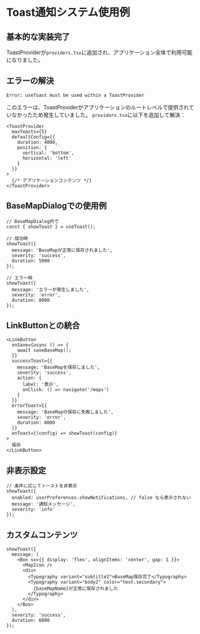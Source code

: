 # Toast通知システム使用例

## 基本的な実装完了

ToastProviderが`providers.tsx`に追加され、アプリケーション全体で利用可能になりました。

## エラーの解決

```
Error: useToast must be used within a ToastProvider
```

このエラーは、ToastProviderがアプリケーションのルートレベルで提供されていなかったため発生していました。
`providers.tsx`に以下を追加して解決：

```tsx
<ToastProvider 
  maxToasts={5}
  defaultConfig={{
    duration: 4000,
    position: {
      vertical: 'bottom',
      horizontal: 'left'
    }
  }}
>
  {/* アプリケーションコンテンツ */}
</ToastProvider>
```

## BaseMapDialogでの使用例

```tsx
// BaseMapDialog内で
const { showToast } = useToast();

// 成功時
showToast({
  message: 'BaseMapが正常に保存されました',
  severity: 'success',
  duration: 5000
});

// エラー時
showToast({
  message: 'エラーが発生しました',
  severity: 'error',
  duration: 8000
});
```

## LinkButtonとの統合

```tsx
<LinkButton
  onSave={async () => {
    await saveBaseMap();
  }}
  successToast={{
    message: 'BaseMapを保存しました',
    severity: 'success',
    action: {
      label: '表示',
      onClick: () => navigate('/maps')
    }
  }}
  errorToast={{
    message: 'BaseMapの保存に失敗しました',
    severity: 'error',
    duration: 8000
  }}
  onToast={(config) => showToast(config)}
>
  保存
</LinkButton>
```

## 非表示設定

```tsx
// 条件に応じてトーストを非表示
showToast({
  enabled: userPreferences.showNotifications, // false なら表示されない
  message: '通知メッセージ',
  severity: 'info'
});
```

## カスタムコンテンツ

```tsx
showToast({
  message: (
    <Box sx={{ display: 'flex', alignItems: 'center', gap: 1 }}>
      <MapIcon />
      <div>
        <Typography variant="subtitle2">BaseMap保存完了</Typography>
        <Typography variant="body2" color="text.secondary">
          {baseMapName}が正常に保存されました
        </Typography>
      </div>
    </Box>
  ),
  severity: 'success',
  duration: 6000
});
```